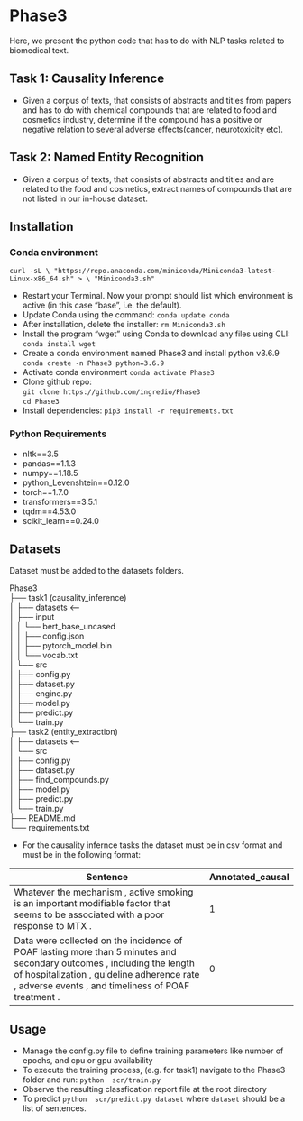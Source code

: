 # Phase3
Here, we present the python code that has to do with NLP tasks related to biomedical text.
## Task 1: Causality Inference
* Given a corpus of texts, that consists of abstracts and titles from papers and has to do with chemical compounds that are related to food and cosmetics industry, determine if the compound has a positive or negative relation to several adverse effects(cancer, neurotoxicity etc).
 
## Task 2: Named Entity Recognition
* Given a corpus of texts, that consists of abstracts and titles and are related to the food and cosmetics, extract names of compounds that are not listed in our in-house dataset.

## Installation
### Conda environment
` curl -sL \
  "https://repo.anaconda.com/miniconda/Miniconda3-latest-Linux-x86_64.sh" > \
  "Miniconda3.sh" `
  * Restart your Terminal. Now your prompt should list which environment is active (in this case “base”, i.e. the default).
  * Update Conda using the command:
    `conda update conda`
  * After installation, delete the installer:
    `rm Miniconda3.sh`
  * Install the program “wget” using Conda to download any files using CLI:
    `conda install wget`
  *  Create a conda environment named Phase3 and install python v3.6.9
    `conda create -n Phase3 python=3.6.9`
  * Activate conda environment
    `conda activate Phase3`
  * Clone github repo:  
    `git clone https://github.com/ingredio/Phase3`  
    `cd Phase3`
  * Install dependencies:
    `pip3 install -r requirements.txt`

###  Python Requirements
* nltk==3.5
* pandas==1.1.3
* numpy==1.18.5
* python_Levenshtein==0.12.0
* torch==1.7.0
* transformers==3.5.1
* tqdm==4.53.0
* scikit_learn==0.24.0

## Datasets    
Dataset must be added to the datasets folders.

Phase3  
├── task1 (causality_inference)  
│   ├── datasets <--  
│   ├── input  
│   │   └── bert_base_uncased  
│   │       ├── config.json  
│   │       ├── pytorch_model.bin  
│   │       └── vocab.txt  
│   └── src  
│       ├── config.py  
│       ├── dataset.py  
│       ├── engine.py  
│       ├── model.py  
│       ├── predict.py  
│       └── train.py  
├── task2 (entity_extraction)  
│   ├── datasets <--  
│   └── src  
│       ├── config.py  
│       ├── dataset.py  
│       ├── find_compounds.py  
│       ├── model.py  
│       ├── predict.py  
│       └── train.py  
├── README.md  
└── requirements.txt  

* For the causality infernce tasks the dataset must be in csv format and must be in the following format:  

Sentence | Annotated_causal
---------|-----------------
Whatever the mechanism , active smoking is an important modifiable factor that seems to be associated with a poor response to MTX .| 1
Data were collected on the incidence of POAF lasting more than 5 minutes and secondary outcomes , including the length of hospitalization , guideline adherence rate , adverse events , and timeliness of POAF treatment .|0

## Usage
* Manage the config.py file to define training parameters like number of epochs, and cpu or gpu availability
* To execute the training process, (e.g. for task1) navigate to the Phase3 folder and run: `python  scr/train.py`
* Observe the resulting classfication report file at the root directory 
* To predict `python  scr/predict.py dataset` where `dataset` should be a list of sentences.

